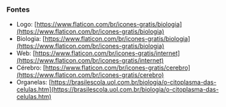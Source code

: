 ### Fontes

-   Logo: [https://www.flaticon.com/br/icones-gratis/biologia](https://www.flaticon.com/br/icones-gratis/biologia)
-   Biologia: [https://www.flaticon.com/br/icones-gratis/biologia](https://www.flaticon.com/br/icones-gratis/biologia)
-   Web: [https://www.flaticon.com/br/icones-gratis/internet](https://www.flaticon.com/br/icones-gratis/internet)
-   Cérebro: [https://www.flaticon.com/br/icones-gratis/cerebro](https://www.flaticon.com/br/icones-gratis/cerebro)
-   Organelas: [https://brasilescola.uol.com.br/biologia/o-citoplasma-das-celulas.htm](https://brasilescola.uol.com.br/biologia/o-citoplasma-das-celulas.htm)
